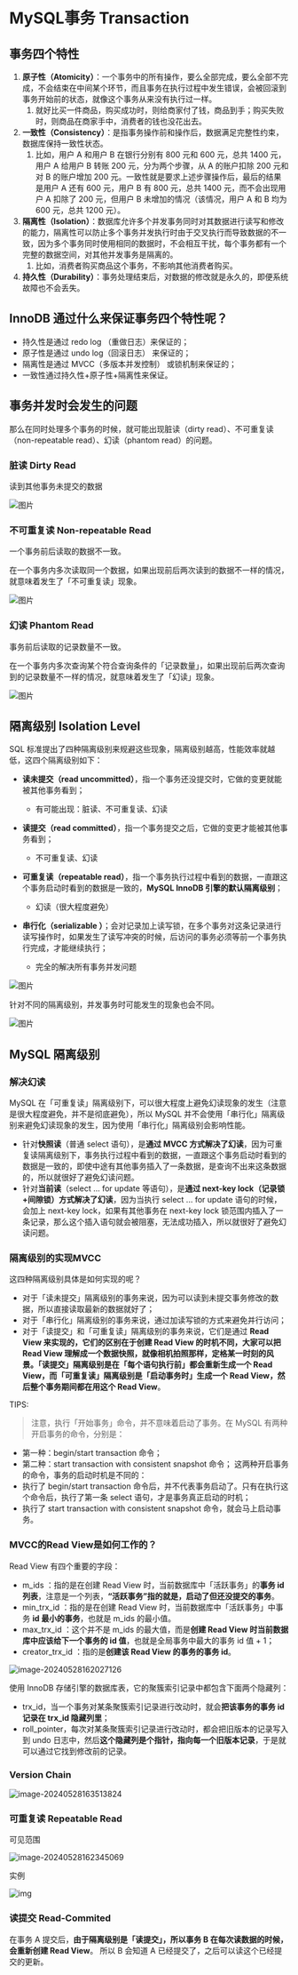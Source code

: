 # MySQL事务 Transaction

## 事务四个特性

1. **原子性（Atomicity）**：一个事务中的所有操作，要么全部完成，要么全部不完成，不会结束在中间某个环节，而且事务在执行过程中发生错误，会被回滚到事务开始前的状态，就像这个事务从来没有执行过一样。
   1. 就好比买一件商品，购买成功时，则给商家付了钱，商品到手；购买失败时，则商品在商家手中，消费者的钱也没花出去。
2. **一致性（Consistency）**：是指事务操作前和操作后，数据满足完整性约束，数据库保持一致性状态。
   1. 比如，用户 A 和用户 B 在银行分别有 800 元和 600 元，总共 1400 元，用户 A 给用户 B 转账 200 元，分为两个步骤，从 A 的账户扣除 200 元和对 B 的账户增加 200 元。一致性就是要求上述步骤操作后，最后的结果是用户 A 还有 600 元，用户 B 有 800 元，总共 1400 元，而不会出现用户 A 扣除了 200 元，但用户 B 未增加的情况（该情况，用户 A 和 B 均为 600 元，总共 1200 元）。
3. **隔离性（Isolation）**：数据库允许多个并发事务同时对其数据进行读写和修改的能力，隔离性可以防止多个事务并发执行时由于交叉执行而导致数据的不一致，因为多个事务同时使用相同的数据时，不会相互干扰，每个事务都有一个完整的数据空间，对其他并发事务是隔离的。
   1. 比如，消费者购买商品这个事务，不影响其他消费者购买。
4. **持久性（Durability）**：事务处理结束后，对数据的修改就是永久的，即便系统故障也不会丢失。

## InnoDB 通过什么来保证事务四个特性呢？

-   持久性是通过 redo log （重做日志）来保证的；
-   原子性是通过 undo log（回滚日志） 来保证的；
-   隔离性是通过 MVCC（多版本并发控制） 或锁机制来保证的；
-   一致性通过持久性+原子性+隔离性来保证。

## 事务并发时会发生的问题

那么在同时处理多个事务的时候，就可能出现脏读（dirty read）、不可重复读（non-repeatable read）、幻读（phantom read）的问题。

### 脏读 Dirty Read

读到其他事务未提交的数据

![图片](https://cdn.xiaolincoding.com//mysql/other/10b513008ea35ee880c592a88adcb12f.png)



### 不可重复读 Non-repeatable Read

一个事务前后读取的数据不一致。

在一个事务内多次读取同一个数据，如果出现前后两次读到的数据不一样的情况，就意味着发生了「不可重复读」现象。

![图片](https://cdn.xiaolincoding.com//mysql/other/f5b4f8f0c0adcf044b34c1f300a95abf.png)

### 幻读 Phantom Read

事务前后读取的记录数量不一致。

在一个事务内多次查询某个符合查询条件的「记录数量」，如果出现前后两次查询到的记录数量不一样的情况，就意味着发生了「幻读」现象。

![图片](https://cdn.xiaolincoding.com//mysql/other/d19a1019dc35dfe8cfe7fbff8cd97e31.png)



## 隔离级别 Isolation Level

SQL 标准提出了四种隔离级别来规避这些现象，隔离级别越高，性能效率就越低，这四个隔离级别如下：

-   **读未提交（read uncommitted）**，指一个事务还没提交时，它做的变更就能被其他事务看到；
    -   有可能出现：脏读、不可重复读、幻读

-   **读提交（read committed）**，指一个事务提交之后，它做的变更才能被其他事务看到；
    -   不可重复读、幻读

-   **可重复读（repeatable read）**，指一个事务执行过程中看到的数据，一直跟这个事务启动时看到的数据是一致的，**MySQL InnoDB 引擎的默认隔离级别**；
    -   幻读（很大程度避免）

-   **串行化（serializable ）**；会对记录加上读写锁，在多个事务对这条记录进行读写操作时，如果发生了读写冲突的时候，后访问的事务必须等前一个事务执行完成，才能继续执行；
    -   完全的解决所有事务并发问题


![图片](https://cdn.xiaolincoding.com//mysql/other/cce766a69dea725cd8f19b90db2d0430.png)

针对不同的隔离级别，并发事务时可能发生的现象也会不同。

![图片](https://cdn.xiaolincoding.com//mysql/other/4e98ea2e60923b969790898565b4d643.png)



## MySQL 隔离级别

### 解决幻读

MySQL 在「可重复读」隔离级别下，可以很大程度上避免幻读现象的发生（注意是很大程度避免，并不是彻底避免），所以 MySQL 并不会使用「串行化」隔离级别来避免幻读现象的发生，因为使用「串行化」隔离级别会影响性能。

-   针对**快照读**（普通 select 语句），是**通过 MVCC 方式解决了幻读**，因为可重复读隔离级别下，事务执行过程中看到的数据，一直跟这个事务启动时看到的数据是一致的，即使中途有其他事务插入了一条数据，是查询不出来这条数据的，所以就很好了避免幻读问题。
-   针对**当前读**（select ... for update 等语句），是**通过 next-key lock（记录锁+间隙锁）方式解决了幻读**，因为当执行 select ... for update 语句的时候，会加上 next-key lock，如果有其他事务在 next-key lock 锁范围内插入了一条记录，那么这个插入语句就会被阻塞，无法成功插入，所以就很好了避免幻读问题。

### 隔离级别的实现MVCC

这四种隔离级别具体是如何实现的呢？

-   对于「读未提交」隔离级别的事务来说，因为可以读到未提交事务修改的数据，所以直接读取最新的数据就好了；
-   对于「串行化」隔离级别的事务来说，通过加读写锁的方式来避免并行访问；
-   对于「读提交」和「可重复读」隔离级别的事务来说，它们是通过 **Read View 来实现的，它们的区别在于创建 Read View 的时机不同，大家可以把 Read View 理解成一个数据快照，就像相机拍照那样，定格某一时刻的风景。「读提交」隔离级别是在「每个语句执行前」都会重新生成一个 Read View，而「可重复读」隔离级别是「启动事务时」生成一个 Read View，然后整个事务期间都在用这个 Read View**。

TIPS:

>   注意，执行「开始事务」命令，并不意味着启动了事务。在 MySQL 有两种开启事务的命令，分别是：
-   第一种：begin/start transaction 命令；
-   第二种：start transaction with consistent snapshot 命令；
这两种开启事务的命令，事务的启动时机是不同的：
-   执行了 begin/start transaction 命令后，并不代表事务启动了。只有在执行这个命令后，执行了第一条 select 语句，才是事务真正启动的时机；
-   执行了 start transaction with consistent snapshot 命令，就会马上启动事务。

### MVCC的Read View是如何工作的？

Read View 有四个重要的字段：

-   m_ids ：指的是在创建 Read View 时，当前数据库中「活跃事务」的**事务 id 列表**，注意是一个列表，**“活跃事务”指的就是，启动了但还没提交的事务**。
-   min_trx_id ：指的是在创建 Read View 时，当前数据库中「活跃事务」中事务 **id 最小的事务**，也就是 m_ids 的最小值。
-   max_trx_id ：这个并不是 m_ids 的最大值，而是**创建 Read View 时当前数据库中应该给下一个事务的 id 值**，也就是全局事务中最大的事务 id 值 + 1；
-   creator_trx_id ：指的是**创建该 Read View 的事务的事务 id**。

![image-20240528162027126](./20250127-mysql-transaction.assets/image-20240528162027126.png)

使用 InnoDB 存储引擎的数据库表，它的聚簇索引记录中都包含下面两个隐藏列：

-   trx_id，当一个事务对某条聚簇索引记录进行改动时，就会**把该事务的事务 id 记录在 trx_id 隐藏列里**；
-   roll_pointer，每次对某条聚簇索引记录进行改动时，都会把旧版本的记录写入到 undo 日志中，然后**这个隐藏列是个指针，指向每一个旧版本记录**，于是就可以通过它找到修改前的记录。

### Version Chain

![image-20240528163513824](./20250127-mysql-transaction.assets/image-20240528163513824.png)

### 可重复读 Repeatable Read

可见范围

![image-20240528162345069](./20250127-mysql-transaction.assets/image-20240528162345069.png)

实例



![img](https://cdn.xiaolincoding.com/gh/xiaolincoder/ImageHost4@main/mysql/%E4%BA%8B%E5%8A%A1%E9%9A%94%E7%A6%BB/%E4%BA%8B%E5%8A%A1ab%E7%9A%84%E8%A7%86%E5%9B%BE2.png)

### 读提交 Read-Commited

在事务 A 提交后，**由于隔离级别是「读提交」，所以事务 B 在每次读数据的时候，会重新创建 Read View**。 所以 B 会知道 A 已经提交了，之后可以读这个已经提交的更新。







